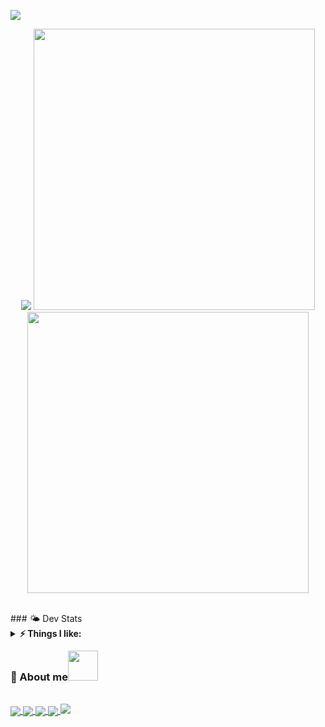 <a href="https://count.getloli.com"><img align="center" src="https://count.getloli.com/get/@ToulthG?theme=rule34"></a>
<p align = "center">
  <img src = "https://capsule-render.vercel.app/api?type=waving&height=225&&text=GoodDay!&fontAlign=80&fontAlignY=40&color=gradient">
  <img src = "https://bad-apple-github-readme.vercel.app/api?show_bg=1&username=ToulthG" width = 450>
  <img src = "http://github-readme-streak-stats.herokuapp.com?user=ToulthG&theme=ayu-light&date_format=%5BY%20%5DM%20j" width = 450>
</p>
<br>
### 🌤 Dev Stats
    
<details>	
  <summary><b>⚡ Things I like:</b></summary>
    <img src = "https://steam-stat.vercel.app/api?profileName=FengirkG" />
  <img src = "https://github.com/ToulthG/ToulthG/blob/master/github-metrics.svg"/>
</details>

### 📮 About me<img style="margin-top: -10px" class="mr-3" src="https://github.githubassets.com/images/mona-whisper.gif" width="48" height="48">
<br>
    <a href = "https://twitter.com/GToulth"><img align="center" src="https://img.shields.io/badge/twitter-1DA1F2.svg?style=for-the-badge&logo=twitter&logoColor=ffffff">
    <a href = "mailto:gxf1034512354@gmail.com"><img align="center" src="https://img.shields.io/badge/-gmail-c14438?style=for-the-badge&logo=Gmail&logoColor=ffffff">
    <a href = "https://steamcommunity.com/id/FengirkG/"><img align="center" src="https://img.shields.io/badge/Steam-1101981821?style=for-the-badge&logo=steam&logoColor=white">
    <a href = "https://steamcommunity.com/id/FengirkG/"><img align="center" src="https://img.shields.io/badge/Counter_Strike-000000?style=for-the-badge&logo=counter-strike&logoColor=white">
<a href="https://github.com/404"><img src="https://user-images.githubusercontent.com/73097560/115834477-dbab4500-a447-11eb-908a-139a6edaec5c.gif"></a>
